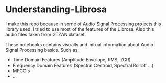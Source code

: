 # Understanding-Librosa

I make this repo because in some of Audio Signal Processing projects this library used. I tried to use most of the features of the Librosa. Also this audio files taken from GTZAN dataset.


These notebooks contains visually and initual information about Audio Signal Processing basics. Such as;

* Time Domain Features (Amplitude Envolope, RMS, ZCR)
* Frequency Domain Features (Spectral Centroid, Spectral Rolloff ...)
* MFCC's
* ...
